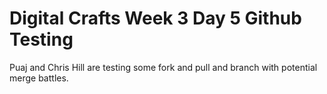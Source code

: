 # Digital Crafts Week 3 Day 5 Github Testing

Puaj and Chris Hill are testing some fork and pull and branch with potential merge battles.